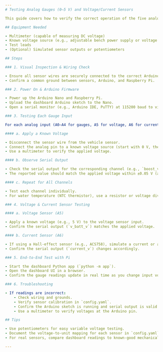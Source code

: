 ```yaml
---
# Testing Analog Gauges (0–5 V) and Voltage/Current Sensors

This guide covers how to verify the correct operation of the five analog gauge inputs (Boost, Oil Pressure, Fuel Pressure, AFR, Water Temp) and the voltage/current sensors connected to the Arduino Nano.

## Equipment Needed

- Multimeter (capable of measuring DC voltage)
- Known voltage source (e.g., adjustable bench power supply or voltage divider circuit)
- Test leads
- (Optional) Simulated sensor outputs or potentiometers

## Steps

### 1. Visual Inspection & Wiring Check

- Ensure all sensor wires are securely connected to the correct Arduino analog pins (A0–A6).
- Confirm a common ground between sensors, Arduino, and Raspberry Pi.

### 2. Power On & Arduino Firmware

- Power up the Arduino Nano and Raspberry Pi.
- Upload the dashboard Arduino sketch to the Nano.
- Open a serial monitor (e.g., Arduino IDE, PuTTY) at 115200 baud to view output.

### 3. Testing Each Gauge Input

For each analog input (A0–A4 for gauges, A5 for voltage, A6 for current):

#### a. Apply a Known Voltage

- Disconnect the sensor wire from the vehicle sensor.
- Connect the analog pin to a known voltage source (start with 0 V, then 2.5 V, then 5 V).
- Use a multimeter to verify the applied voltage.

#### b. Observe Serial Output

- Check the serial output for the corresponding channel (e.g., `boost_v`, `oil_psi_v`).
- The reported value should match the applied voltage within ±0.05 V (allowing for ADC tolerance).

#### c. Repeat for All Channels

- Test each channel individually.
- For water temperature (NTC thermistor), use a resistor or voltage divider to simulate expected voltages.

### 4. Voltage & Current Sensor Testing

#### a. Voltage Sensor (A5)

- Apply a known voltage (e.g., 5 V) to the voltage sensor input.
- Confirm the serial output (`v_batt_v`) matches the applied voltage.

#### b. Current Sensor (A6)

- If using a Hall-effect sensor (e.g., ACS758), simulate a current or apply a test voltage.
- Confirm the serial output (`current_v`) changes accordingly.

### 5. End-to-End Test with Pi

- Start the dashboard Python app (`python -m app`).
- Open the dashboard UI in a browser.
- Confirm the gauge readings update in real time as you change input voltages.

### 6. Troubleshooting

- If readings are incorrect:
	- Check wiring and grounds.
	- Verify sensor calibration in `config.yaml`.
	- Confirm the Arduino sketch is running and serial output is valid.
	- Use a multimeter to verify voltages at the Arduino pin.

## Tips

- Use potentiometers for easy variable voltage testing.
- Document the voltage-to-unit mapping for each sensor in `config.yaml`.
- For real sensors, compare dashboard readings to known-good mechanical gauges.

---
```

